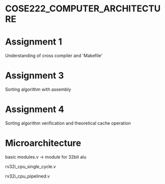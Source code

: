 # COSE222_COMPUTER_ARCHITECTURE

# Assignment 1
Understanding of cross compiler and 'Makefile'

# Assignment 3
Sorting algorithm with assembly

# Assignment 4
Sorting algorithm verification and theoretical cache operation

# Microarchitecture
basic modules.v -> module for 32bit alu

rv32i_cpu_single_cycle.v

rv32i_cpu_pipelined.v 
